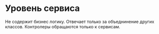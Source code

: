 # Уровень сервиса
Не содержит бизнес логику. Отвечает только за объеднинение других классов. Контролеры обращаются только к сервисам.
